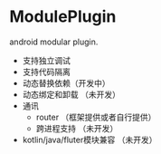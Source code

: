 # ModulePlugin
android modular plugin.

* 支持独立调试
* 支持代码隔离
* 动态替换依赖（开发中）
* 动态绑定和卸载 （未开发）
* 通讯
    * router （框架提供或者自行提供）
    * 跨进程支持 （未开发）
* kotlin/java/fluter模块兼容 （未开发）
